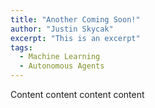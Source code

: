 ```yaml
---
title: "Another Coming Soon!"
author: "Justin Skycak"
excerpt: "This is an excerpt"
tags:
  - Machine Learning
  - Autonomous Agents
---
```


Content content content content
